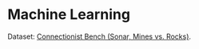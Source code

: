# Machine Learning
Dataset: [Connectionist Bench (Sonar, Mines vs. Rocks)](https://archive.ics.uci.edu/ml/datasets/Connectionist+Bench+(Sonar,+Mines+vs.+Rocks)).
